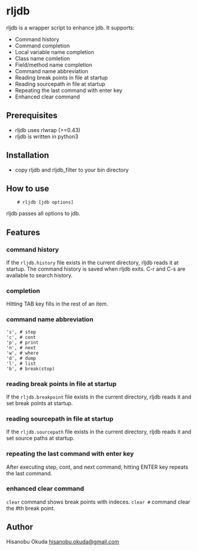 rljdb
=====

rljdb is a wrapper script to enhance jdb. It supports:

* Command history
* Command completion
* Local variable name completion
* Class name comletion
* Field/method name completion
* Command name abbreviation
* Reading break points in file at startup
* Reading sourcepath in file at startup
* Repeating the last command with enter key
* Enhanced clear command

## Prerequisites

* rljdb uses rlwrap (>=0.43)
* rljdb is written in python3

## Installation

* copy rljdb and rljdb_filter to your bin directory

## How to use

        # rljdb [jdb options]

rljdb passes all options to jdb.

## Features

### command history

If the `rljdb.history` file exists in the current directory, rljdb reads it at startup. The command history is saved when rljdb exits. C-r and C-s are available to search history.

### completion

Hitting TAB key fills in the rest of an item.

### command name abbreviation

    's', # step
    'c', # cont
    'p', # print
    'n', # next
    'w', # where
    'd', # dump
    'l', # list
    'b', # break(stop)

### reading break points in file at startup

If the `rljdb.breakpoint` file exists in the current directory, rljdb reads it and set break points at startup.

### reading sourcepath in file at startup

If the `rljdb.sourcepath` file exists in the current directory, rljdb reads it and set source paths at startup.
  
### repeating the last command with enter key

After executing step, cont, and next command, hitting ENTER key repeats the last command.

### enhanced clear command

`clear` command shows break points with indeces. `clear #` command clear the #th break point.

## Author

Hisanobu Okuda hisanobu.okuda@gmail.com
